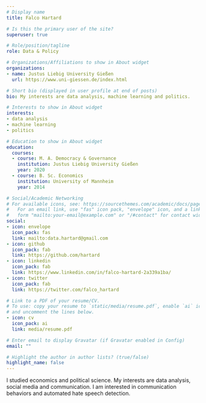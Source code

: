 ```yaml
---
# Display name
title: Falco Hartard

# Is this the primary user of the site?
superuser: true

# Role/position/tagline
role: Data & Policy

# Organizations/Affiliations to show in About widget
organizations:
- name: Justus Liebig University Gießen
  url: https://www.uni-giessen.de/index.html

# Short bio (displayed in user profile at end of posts)
bio: My interests are data analysis, machine learning and politics.

# Interests to show in About widget
interests:
- data analysis
- machine learning
- politics

# Education to show in About widget
education:
  courses:
  - course: M. A. Democracy & Governance
    institution: Justus Liebig University Gießen
    year: 2020
  - course: B. Sc. Economics
    institution: University of Mannheim
    year: 2014

# Social/Academic Networking
# For available icons, see: https://sourcethemes.com/academic/docs/page-builder/#icons
#   For an email link, use "fas" icon pack, "envelope" icon, and a link in the
#   form "mailto:your-email@example.com" or "/#contact" for contact widget.
social:
- icon: envelope
  icon_pack: fas
  link: mailto:data.hartard@gmail.com
- icon: github
  icon_pack: fab
  link: https://github.com/hartard
- icon: linkedin
  icon_pack: fab
  link: https://www.linkedin.com/in/falco-hartard-2a339a1ba/
- icon: twitter
  icon_pack: fab
  link: https://twitter.com/falco_hartard

# Link to a PDF of your resume/CV.
# To use: copy your resume to `static/media/resume.pdf`, enable `ai` icons in `params.toml`, 
# and uncomment the lines below.
- icon: cv
  icon_pack: ai
  link: media/resume.pdf

# Enter email to display Gravatar (if Gravatar enabled in Config)
email: ""

# Highlight the author in author lists? (true/false)
highlight_name: false
---
```


I studied economics and political science.
My interests are data analysis, social media and communication.
I am interested in communication behaviors and automated hate speech detection.
